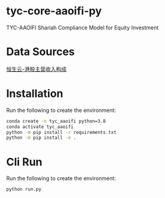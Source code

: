 # tyc-core-aaoifi-py
TYC-AAOIFI Shariah Compliance Model for Equity Investment

# Data Sources
[恒生云-港股主营收入构成](https://www.hs.net/wiki/api/504_gildatahk_v1_financialnotes_hk_mainincomestru.html)

# Installation
Run the following to create the environment:

```bash
conda create -n tyc_aaoifi python=3.8
conda activate tyc_aaoifi
python -m pip install -r requirements.txt
python -m pip install -e .
```
# Cli Run
Run the following to create the environment:

```bash
python run.py
```
